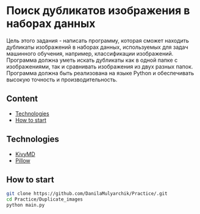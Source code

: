 # Поиск дубликатов изображения в наборах данных 
Цель этого задания - написать программу, которая сможет находить дубликаты
изображений в наборах данных, используемых для задач машинного обучения,
например, классификации изображений. Программа должна уметь искать дубликаты
как в одной папке с изображениями, так и сравнивать изображения из двух разных
папок. Программа должна быть реализована на языке Python и обеспечивать высокую
точность и производительность.

## Content
- [Technologies](#id_technologies)
- [How to start](#how_to_start)


<a id='id_technologies'></a>

## Technologies
- [KivyMD](https://kivymd.readthedocs.io/en/latest/)
- [Pillow](https://python-pillow.org)

<a id='how_to_start'></a>

## How to start
```sh
git clone https://github.com/DanilaMulyarchik/Practice/.git
cd Practice/Duplicate_images
python main.py
```

